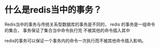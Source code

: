 # 什么是redis当中的事务？
Redis当中的事务与传统关系型数据库的事务是不同的， redis 的事务是一组命令的集合， 事务保证了集合当中命令执行完
不被其他的命令插入其中

redis的事务可以保证一个事务内的命令一次执行而不被其他命令插入影响。 